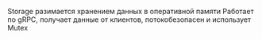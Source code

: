 Storage разимается хранением данных в оперативной памяти
Работает по gRPC, получает данные от клиентов, потокобезопасен и использует Mutex
